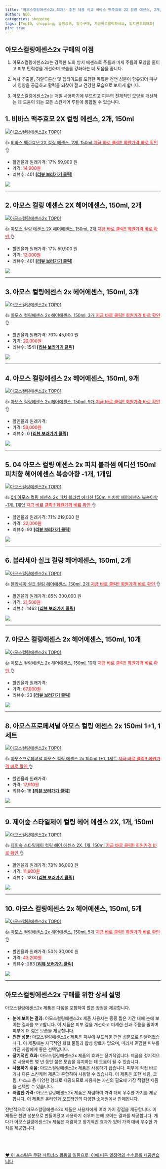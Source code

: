 ```yaml
---
title: "아모스컬링에센스2x 최저가 추천 제품 비교 비바스 맥주효모 2X 컬링 에센스, 2개, 150ml 가격 비교 최저가장점"
author: NEO.
categories: shopping
tags: [Top10, shopping, 유행상품, 필수구매, 지금바로클릭하세요, 놓치면후회해요]
pin: true
---
```

## 아모스컬링에센스2x 구매의 이점
1. 아모스컬링에센스2x는 강력한 노화 방지 에센스로 주름과 미세 주름의 모양을 줄이고 피부 탄력성을 개선하며 보습을 강화하는 데 도움을 줍니다.

2. 녹차 추출물, 히알루론산 및 펩타이드를 포함한 독특한 천연 성분이 함유되어 피부에 영양을 공급하고 활력을 되찾아 젊고 건강한 모습으로 보이게 합니다.

3. 아모스컬링에센스2x는 매일 사용하기에 부드럽고 피부의 전체적인 모양을 개선하는 데 도움이 되는 모든 스킨케어 루틴에 통합될 수 있습니다.

   

## 1. 비바스 맥주효모 2X 컬링 에센스, 2개, 150ml

[![아모스컬링에센스2x TOP01](https://thumbnail6.coupangcdn.com/thumbnails/remote/490x490ex/image/retail/images/9001706086859477-9d9bb207-9f09-4bc4-892a-4808135fd655.jpg)](https://link.coupang.com/re/AFFSDP?lptag=AF3617701&subid=GithubCoopas&pageKey=7411123687&traceid=V0-153&itemId=17743576032&vendorItemId=84099595724)


👍 [비바스 맥주효모 2X 컬링 에센스, 2개, 150ml <font color=red> 지금 바로 클릭!! 회원가격 바로 확인 </font> ](https://link.coupang.com/re/AFFSDP?lptag=AF3617701&subid=GithubCoopas&pageKey=7411123687&traceid=V0-153&itemId=17743576032&vendorItemId=84099595724) 👌 


- 할인율과 원래가격: 17%  59,900   원
- 가격: <span style='color:red'>14,900원</span>
- 리뷰수: 401  [**[리뷰 보러가기 클릭]**](https://link.coupang.com/re/AFFSDP?lptag=AF3617701&subid=GithubCoopas&pageKey=7411123687&traceid=V0-153&itemId=17743576032&vendorItemId=84099595724)

[![](/discount_price.png)](https://link.coupang.com/re/AFFSDP?lptag=AF3617701&subid=GithubCoopas&pageKey=7411123687&traceid=V0-153&itemId=17743576032&vendorItemId=84099595724)

---


   

## 2. 아모스 컬링 에센스 2X 헤어에센스, 150ml, 2개

[![아모스컬링에센스2x TOP01](https://thumbnail9.coupangcdn.com/thumbnails/remote/490x490ex/image/vendor_inventory/e12c/2d4ba7fc1c7b55c9f5e3caeae6bcc2ed04202fc8fa0a5f70e8d21c9cffc3.jpg)](https://link.coupang.com/re/AFFSDP?lptag=AF3617701&subid=GithubCoopas&pageKey=158853778&traceid=V0-153&itemId=521319296&vendorItemId=78549588961)


👍 [아모스 컬링 에센스 2X 헤어에센스, 150ml, 2개 <font color=red> 지금 바로 클릭!! 회원가격 바로 확인 </font> ](https://link.coupang.com/re/AFFSDP?lptag=AF3617701&subid=GithubCoopas&pageKey=158853778&traceid=V0-153&itemId=521319296&vendorItemId=78549588961) 👌 


- 할인율과 원래가격: 17%  59,900   원
- 가격: <span style='color:red'>13,000원</span>
- 리뷰수: 401  [**[리뷰 보러가기 클릭]**](https://link.coupang.com/re/AFFSDP?lptag=AF3617701&subid=GithubCoopas&pageKey=158853778&traceid=V0-153&itemId=521319296&vendorItemId=78549588961)

[![](/discount_price.png)](https://link.coupang.com/re/AFFSDP?lptag=AF3617701&subid=GithubCoopas&pageKey=158853778&traceid=V0-153&itemId=521319296&vendorItemId=78549588961)

---


   

## 3. 아모스 컬링에센스 2x 헤어에센스, 150ml, 3개

[![아모스컬링에센스2x TOP01](https://thumbnail8.coupangcdn.com/thumbnails/remote/490x490ex/image/vendor_inventory/19e1/b1193286eebec68549c0654ff6b4b2f9702902ed2a25c6d70247b6f4a7f8.jpg)](https://link.coupang.com/re/AFFSDP?lptag=AF3617701&subid=GithubCoopas&pageKey=158853778&traceid=V0-153&itemId=521319331&vendorItemId=78549588973)


👍 [아모스 컬링에센스 2x 헤어에센스, 150ml, 3개 <font color=red> 지금 바로 클릭!! 회원가격 바로 확인 </font> ](https://link.coupang.com/re/AFFSDP?lptag=AF3617701&subid=GithubCoopas&pageKey=158853778&traceid=V0-153&itemId=521319331&vendorItemId=78549588973) 👌 


- 할인율과 원래가격: 70%  45,000   원
- 가격: <span style='color:red'>20,000원</span>
- 리뷰수: 1541  [**[리뷰 보러가기 클릭]**](https://link.coupang.com/re/AFFSDP?lptag=AF3617701&subid=GithubCoopas&pageKey=158853778&traceid=V0-153&itemId=521319331&vendorItemId=78549588973)

[![](/discount_price.png)](https://link.coupang.com/re/AFFSDP?lptag=AF3617701&subid=GithubCoopas&pageKey=158853778&traceid=V0-153&itemId=521319331&vendorItemId=78549588973)

---


   

## 4. 아모스 컬링에센스 2x 헤어에센스, 150ml, 9개

[![아모스컬링에센스2x TOP01](https://thumbnail9.coupangcdn.com/thumbnails/remote/490x490ex/image/vendor_inventory/462e/1f3bb7b424852ee2edcb631f585110c1d3aa0eefe76dc2f9c6f574365fd9.jpg)](https://link.coupang.com/re/AFFSDP?lptag=AF3617701&subid=GithubCoopas&pageKey=158853778&traceid=V0-153&itemId=4095126808&vendorItemId=78549588933)


👍 [아모스 컬링에센스 2x 헤어에센스, 150ml, 9개 <font color=red> 지금 바로 클릭!! 회원가격 바로 확인 </font> ](https://link.coupang.com/re/AFFSDP?lptag=AF3617701&subid=GithubCoopas&pageKey=158853778&traceid=V0-153&itemId=4095126808&vendorItemId=78549588933) 👌 


- 할인율과 원래가격: 
- 가격: <span style='color:red'>59,000원</span>
- 리뷰수: 0  [**[리뷰 보러가기 클릭]**](https://link.coupang.com/re/AFFSDP?lptag=AF3617701&subid=GithubCoopas&pageKey=158853778&traceid=V0-153&itemId=4095126808&vendorItemId=78549588933)

[![](/discount_price.png)](https://link.coupang.com/re/AFFSDP?lptag=AF3617701&subid=GithubCoopas&pageKey=158853778&traceid=V0-153&itemId=4095126808&vendorItemId=78549588933)

---


   

## 5. 04 아모스 컬링 에센스 2x 피치 블라썸 에디션 150ml 피치향 헤어에센스 복숭아향 -1개, 1개입

[![아모스컬링에센스2x TOP01](https://thumbnail9.coupangcdn.com/thumbnails/remote/490x490ex/image/vendor_inventory/9712/10811df31e555a7a0472b2d0dc7abc5c1194c5811e168ee76adb5552ed2a.jpg)](https://link.coupang.com/re/AFFSDP?lptag=AF3617701&subid=GithubCoopas&pageKey=7575343225&traceid=V0-153&itemId=20883526714&vendorItemId=84530701687)


👍 [04 아모스 컬링 에센스 2x 피치 블라썸 에디션 150ml 피치향 헤어에센스 복숭아향 -1개, 1개입 <font color=red> 지금 바로 클릭!! 회원가격 바로 확인 </font> ](https://link.coupang.com/re/AFFSDP?lptag=AF3617701&subid=GithubCoopas&pageKey=7575343225&traceid=V0-153&itemId=20883526714&vendorItemId=84530701687) 👌 


- 할인율과 원래가격: 71%  219,000   원
- 가격: <span style='color:red'>22,000원</span>
- 리뷰수: 93  [**[리뷰 보러가기 클릭]**](https://link.coupang.com/re/AFFSDP?lptag=AF3617701&subid=GithubCoopas&pageKey=7575343225&traceid=V0-153&itemId=20883526714&vendorItemId=84530701687)

[![](/discount_price.png)](https://link.coupang.com/re/AFFSDP?lptag=AF3617701&subid=GithubCoopas&pageKey=7575343225&traceid=V0-153&itemId=20883526714&vendorItemId=84530701687)

---


   

## 6. 블라세아 실크 컬링 헤어에센스, 150ml, 2개

[![아모스컬링에센스2x TOP01](https://thumbnail6.coupangcdn.com/thumbnails/remote/490x490ex/image/vendor_inventory/1a1a/5e3c4e5e8a8ae537a1ff510ad1b1c31a9ec9eb6be00d1df10a93569a8b2b.jpg)](https://link.coupang.com/re/AFFSDP?lptag=AF3617701&subid=GithubCoopas&pageKey=6697994770&traceid=V0-153&itemId=15503170771&vendorItemId=85424713617)


👍 [블라세아 실크 컬링 헤어에센스, 150ml, 2개 <font color=red> 지금 바로 클릭!! 회원가격 바로 확인 </font> ](https://link.coupang.com/re/AFFSDP?lptag=AF3617701&subid=GithubCoopas&pageKey=6697994770&traceid=V0-153&itemId=15503170771&vendorItemId=85424713617) 👌 


- 할인율과 원래가격: 85%  300,000   원
- 가격: <span style='color:red'>21,500원</span>
- 리뷰수: 1462  [**[리뷰 보러가기 클릭]**](https://link.coupang.com/re/AFFSDP?lptag=AF3617701&subid=GithubCoopas&pageKey=6697994770&traceid=V0-153&itemId=15503170771&vendorItemId=85424713617)

[![](/discount_price.png)](https://link.coupang.com/re/AFFSDP?lptag=AF3617701&subid=GithubCoopas&pageKey=6697994770&traceid=V0-153&itemId=15503170771&vendorItemId=85424713617)

---


   

## 7. 아모스 컬링에센스 2x 헤어에센스, 150ml, 10개

[![아모스컬링에센스2x TOP01](https://thumbnail10.coupangcdn.com/thumbnails/remote/490x490ex/image/vendor_inventory/2224/704ff1f580b8ebbd1e7b1a745fc39fb7ba777f7ed6748254ca422e8ea222.jpg)](https://link.coupang.com/re/AFFSDP?lptag=AF3617701&subid=GithubCoopas&pageKey=158853778&traceid=V0-153&itemId=20647469599&vendorItemId=78549588937)


👍 [아모스 컬링에센스 2x 헤어에센스, 150ml, 10개 <font color=red> 지금 바로 클릭!! 회원가격 바로 확인 </font> ](https://link.coupang.com/re/AFFSDP?lptag=AF3617701&subid=GithubCoopas&pageKey=158853778&traceid=V0-153&itemId=20647469599&vendorItemId=78549588937) 👌 


- 할인율과 원래가격: 
- 가격: <span style='color:red'>67,000원</span>
- 리뷰수: 23  [**[리뷰 보러가기 클릭]**](https://link.coupang.com/re/AFFSDP?lptag=AF3617701&subid=GithubCoopas&pageKey=158853778&traceid=V0-153&itemId=20647469599&vendorItemId=78549588937)

[![](/discount_price.png)](https://link.coupang.com/re/AFFSDP?lptag=AF3617701&subid=GithubCoopas&pageKey=158853778&traceid=V0-153&itemId=20647469599&vendorItemId=78549588937)

---


   

## 8. 아모스프로페셔널 아모스 컬링 에센스 2x 150ml 1+1, 1세트

[![아모스컬링에센스2x TOP01](https://thumbnail8.coupangcdn.com/thumbnails/remote/490x490ex/image/vendor_inventory/826a/eb12fff6319d0bf244e7c0d07ecbca8131efdebe45a146ca9c3007b3cd29.jpg)](https://link.coupang.com/re/AFFSDP?lptag=AF3617701&subid=GithubCoopas&pageKey=7685177559&traceid=V0-153&itemId=20536007409&vendorItemId=87168593046)


👍 [아모스프로페셔널 아모스 컬링 에센스 2x 150ml 1+1, 1세트 <font color=red> 지금 바로 클릭!! 회원가격 바로 확인 </font> ](https://link.coupang.com/re/AFFSDP?lptag=AF3617701&subid=GithubCoopas&pageKey=7685177559&traceid=V0-153&itemId=20536007409&vendorItemId=87168593046) 👌 


- 할인율과 원래가격: 
- 가격: <span style='color:red'>17,910원</span>
- 리뷰수: 16  [**[리뷰 보러가기 클릭]**](https://link.coupang.com/re/AFFSDP?lptag=AF3617701&subid=GithubCoopas&pageKey=7685177559&traceid=V0-153&itemId=20536007409&vendorItemId=87168593046)

[![](/discount_price.png)](https://link.coupang.com/re/AFFSDP?lptag=AF3617701&subid=GithubCoopas&pageKey=7685177559&traceid=V0-153&itemId=20536007409&vendorItemId=87168593046)

---


   

## 9. 제이숲 스타일제이 컬링 헤어 에센스 2X, 1개, 150ml

[![아모스컬링에센스2x TOP01](https://thumbnail8.coupangcdn.com/thumbnails/remote/490x490ex/image/retail/images/3060349785751008-502943da-10fe-4feb-ae97-b6cc9d25d213.jpg)](https://link.coupang.com/re/AFFSDP?lptag=AF3617701&subid=GithubCoopas&pageKey=7229933268&traceid=V0-153&itemId=18343095823&vendorItemId=85487267864)


👍 [제이숲 스타일제이 컬링 헤어 에센스 2X, 1개, 150ml <font color=red> 지금 바로 클릭!! 회원가격 바로 확인 </font> ](https://link.coupang.com/re/AFFSDP?lptag=AF3617701&subid=GithubCoopas&pageKey=7229933268&traceid=V0-153&itemId=18343095823&vendorItemId=85487267864) 👌 


- 할인율과 원래가격: 78%  86,000   원
- 가격: <span style='color:red'>11,900원</span>
- 리뷰수: 1213  [**[리뷰 보러가기 클릭]**](https://link.coupang.com/re/AFFSDP?lptag=AF3617701&subid=GithubCoopas&pageKey=7229933268&traceid=V0-153&itemId=18343095823&vendorItemId=85487267864)

[![](/discount_price.png)](https://link.coupang.com/re/AFFSDP?lptag=AF3617701&subid=GithubCoopas&pageKey=7229933268&traceid=V0-153&itemId=18343095823&vendorItemId=85487267864)

---


   

## 10. 아모스 컬링에센스 2x 헤어에센스, 150ml, 5개

[![아모스컬링에센스2x TOP01](https://thumbnail6.coupangcdn.com/thumbnails/remote/490x490ex/image/vendor_inventory/73a3/a83c7282d328bf2b7894048ddf3c33fd518ea55912bedeee33bd82dccc79.jpg)](https://link.coupang.com/re/AFFSDP?lptag=AF3617701&subid=GithubCoopas&pageKey=7434007521&traceid=V0-153&itemId=4072089081&vendorItemId=84099342289)


👍 [아모스 컬링에센스 2x 헤어에센스, 150ml, 5개 <font color=red> 지금 바로 클릭!! 회원가격 바로 확인 </font> ](https://link.coupang.com/re/AFFSDP?lptag=AF3617701&subid=GithubCoopas&pageKey=7434007521&traceid=V0-153&itemId=4072089081&vendorItemId=84099342289) 👌 


- 할인율과 원래가격: 50%  30,000   원
- 가격: <span style='color:red'>43,200원</span>
- 리뷰수: 283  [**[리뷰 보러가기 클릭]**](https://link.coupang.com/re/AFFSDP?lptag=AF3617701&subid=GithubCoopas&pageKey=7434007521&traceid=V0-153&itemId=4072089081&vendorItemId=84099342289)

[![](/discount_price.png)](https://link.coupang.com/re/AFFSDP?lptag=AF3617701&subid=GithubCoopas&pageKey=7434007521&traceid=V0-153&itemId=4072089081&vendorItemId=84099342289)

---
## 아모스컬링에센스2x 구매를 위한 상세 설명
아모스컬링에센스2x 제품은 다음을 포함하여 많은 장점을 제공합니다.

* **눈에 보이는 결과:** 아모스컬링에센스2x 제품 사용자는 종종 짧은 기간 내에 눈에 보이는 결과를 보고합니다. 이 제품은 피부 결을 개선하고 미세한 선과 주름을 줄이며 피부에 더 젊은 모습을 제공합니다.
* **천연 성분:** 아모스컬링에센스2x 제품은 피부에 부드러운 천연 성분으로 만들어졌습니다. 이 제품에는 자극적인 화학 물질과 합성 향료가 없으며, 따라서 민감한 피부를 가진 사람에게 좋은 선택입니다.
* **장기적인 효과:** 아모스컬링에센스2x 제품의 효과는 장기적입니다. 제품을 정기적으로 사용하면 몇 년 동안 젊은 모습을 유지하는 데 도움이 될 수 있습니다.
* **사용하기 쉬움:** 아모스컬링에센스2x 제품은 사용하기 쉽습니다. 피부에 직접 바르거나 다른 스킨케어 제품과 혼합하여 사용할 수 있습니다. 이 제품은 또한 세럼, 크림, 마스크 등 다양한 형태로 제공되므로 사용자는 자신의 필요에 가장 적합한 제품을 선택할 수 있습니다.
* **저렴한 가격:** 아모스컬링에센스2x 제품은 저렴하여 가격 대비 우수한 가치를 제공합니다. 이 제품은 온라인과 오프라인의 다양한 소매점에서 판매됩니다.

전반적으로 아모스컬링에센스2x 제품은 사용자에게 여러 가지 장점을 제공합니다. 이 제품은 천연 성분으로 만들어졌고 사용하기 쉬우며 눈에 보이는 결과를 제공합니다. 게다가 아모스컬링에센스2x 제품은 저렴하고 장기적인 효과가 있어 가격 대비 우수한 가치를 제공합니다.<br><br><br><br><br> [ ❤  이 포스팅은 쿠팡 파트너스 활동의 일환으로, 이에 따른 일정액의 수수료를 제공받습니다](https://link.coupang.com/a/bcEFyh)